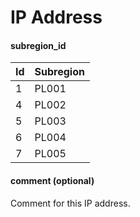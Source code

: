 # IP Address

#### subregion_id

|Id|Subregion|
|-|-|
|1|PL001|
|4|PL002|
|5|PL003|
|6|PL004|
|7|PL005|

#### comment (optional)

Comment for this IP address.


